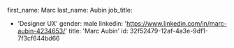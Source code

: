 first_name: Marc
last_name: Aubin
job_title:
  - 'Designer UX'
gender: male
linkedin: 'https://www.linkedin.com/in/marc-aubin-4234653/'
title: 'Marc Aubin'
id: 32f52479-12af-4a3e-9df1-7f3cf644bd66
